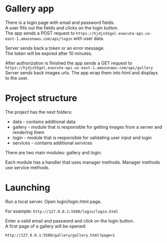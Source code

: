 # Gallery app

There is a login page with email and password fields.  
A user fills out the fields and clicks on the login button.  
The app sends a POST request to ```https://hjdjs55gol.execute-api.us-east-1.amazonaws.com/api/login```
with user data.

Server sends back a token or an error message.  
The token will be expired after 10 minutes.

After authorization is finished the app sends a GET request to ```https://hjdjs55gol.execute-api.us-east-1.amazonaws.com/api/gallery```  
Server sends back images urls. The app wrap them into html and displays to the user.

# Project structure

The project has the next folders:

- data - contains additional data
- gallery - module that is responsible for getting images from a server and rendering them
- login - module that is responsible for validating user input and login
- services - contains additional services

There are two main modules: gallery and login.

Each module has a handler that uses manager methods.
Manager methods use service methods.

# Launching

Run a local server.
Open login/login.html page.

For example:
```http://127.0.0.1:5500/login/login.html```

Enter a valid email and password and click on the login button.  
A first page of a gallery will be opened:

```http://127.0.0.1:5500/gallery/gallery.html?page=1```